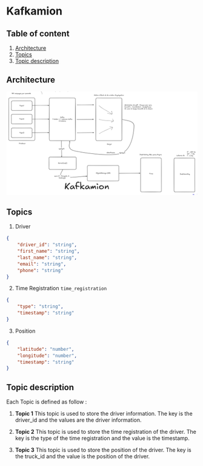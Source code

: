 # Kafkamion

## Table of content

1. [Architecture](#architecture)
2. [Topics](#topics)
3. [Topic description](#topic-description)

## Architecture

![System Architecture](image.png)

## Topics

1. Driver

```json
{
    "driver_id": "string",
    "first_name": "string",
    "last_name": "string",
    "email": "string",
    "phone": "string"
}
```

2. Time Registration `time_registration`

```json
{
    "type": "string",
    "timestamp": "string"
}
```

3. Position

```json
{
    "latitude": "number",
    "longitude": "number",
    "timestamp": "string"
}
```

## Topic description

Each Topic is defined as follow :

1. **Topic 1**
This topic is used to store the driver information. The key is the driver_id and the values are the driver information.

2. **Topic 2**
This topic is used to store the time registration of the driver. The key is the type of the time registration and the value is the timestamp.

3. **Topic 3**
This topic is used to store the position of the driver. The key is the truck_id and the value is the position of the driver.
